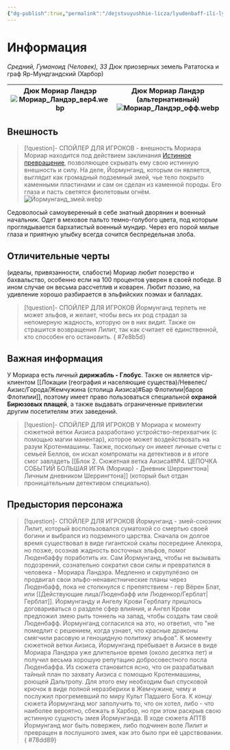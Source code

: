 ```yaml
---
{"dg-publish":true,"permalink":"/dejstvuyushhie-licza/lyudenbaff-ili-lyudenkor/moriar-lander/","dgPassFrontmatter":true}
---
```


# Информация

*Средний, Гуманоид (Человек), ЗЗ* 
Дюк приозерных земель Рататоска и граф Яр-Мундгандский (Харбор)

| Дюк Мориар Ландэр<br>![Мориар_Ландэр_вер4.webp](/img/user/%D0%98%D0%B7%D0%BE%D0%B1%D1%80%D0%B0%D0%B6%D0%B5%D0%BD%D0%B8%D1%8F/%D0%9C%D0%BE%D1%80%D0%B8%D0%B0%D1%80_%D0%9B%D0%B0%D0%BD%D0%B4%D1%8D%D1%80_%D0%B2%D0%B5%D1%804.webp) | Дюк Мориар Ландэр (альтернативный)<br>![Мориар_Ландэр_офф.webp](/img/user/%D0%98%D0%B7%D0%BE%D0%B1%D1%80%D0%B0%D0%B6%D0%B5%D0%BD%D0%B8%D1%8F/%D0%9C%D0%BE%D1%80%D0%B8%D0%B0%D1%80_%D0%9B%D0%B0%D0%BD%D0%B4%D1%8D%D1%80_%D0%BE%D1%84%D1%84.webp) |
| ------------------------------------------------- | ----------------------------------------------------------------- |
## Внешность
> [!question]- СПОЙЛЕР ДЛЯ ИГРОКОВ - внешность Мориара
> Мориар находится под действием заклинания [Истинное превращение](https://dnd.su/spells/127-true_polymorph/), позволяющее скрывать ему свою истинную внешность и силу.
> На деле, Йормунганд, которым он является, выглядит как громадный подземный змей, чье тело покрыто каменными пластинами и сам он сделан из каменной породы. Его глаза и пасть светятся фиолетовым огнём.
> ![Йормунганд_змей.webp](/img/user/%D0%98%D0%B7%D0%BE%D0%B1%D1%80%D0%B0%D0%B6%D0%B5%D0%BD%D0%B8%D1%8F/%D0%99%D0%BE%D1%80%D0%BC%D1%83%D0%BD%D0%B3%D0%B0%D0%BD%D0%B4_%D0%B7%D0%BC%D0%B5%D0%B9.webp)

Седоволосый самоуверенный в себе знатный дворянин и военный начальник. Одет в меховое пальто темно-голубого цвета, под которым проглядывается бархатистый военный мундир. Через его порой милые глаза и приятную улыбку всегда сочится беспредельная злоба.
## Отличительные черты
(идеалы, привязанности, слабости)
Мориар любит позерство и бахвальство, особенно если на 100 процентов уверен в своей победе.
В ином случае он весьма рассчетлив и коварен.
Любит поэзию, на удивление хорошо разбирается в эльфийских поэмах и балладах.
> [!question]- СПОЙЛЕР ДЛЯ ИГРОКОВ
> Йормунганд терпеть не может эльфов, и желает, чтобы весь их род страдал за непомерную жадность, которую он в них видит.
> Также он страшится возвращения Лилит, так как считает её единственной, кто способен его остановить.
{ #7e8b5d}


## Важная информация
У Мориара есть личный **дирижабль - Глобус**. 
Также он является vip-клиентом [[Локации (география и населяющие существа)/Невелес/Аизис/Города/Жемчужина (столица Аизиса)#Бар Флотилии\|баров Флотилии]], поэтому имеет право пользоваться специальной **охраной Бирюзовых плащей**, а также выдавать ограниченные привилегии другим посетителям этих заведений.
> [!question]- СПОЙЛЕР ДЛЯ ИГРОКОВ
> У Мориара к моменту сюжетной ветки Аизиса разработано устройство-перехватчик (с помощью магии манентар), которое может воздействовать на разум Кротенмашины.
> Также, поскольку он имеет личные счеты с семьей Беллов, он искал компроматы на детективов и в итоге смог завладеть [[Блок 2. Сюжетная ветка Аизиса#№4. ЦЕПОЧКА СОБЫТИЙ БОЛЬШАЯ ИГРА (Мориар) - Дневник Шеррингтона\|Личным дневником Шеррингтона]] (который был отдан проницательным детективом специально).

## Предыстория персонажа

> [!question]- СПОЙЛЕР ДЛЯ ИГРОКОВ
> Йормунганд - змей-союзник Лилит, который воспользовался суматохой со смертью своей богини и выбрался из подземного царства. Сначала он долгое время существовал в виде гигантской скалы посередине Алекора, но позже, осознав жадность восточных эльфов, помог Люденбаффу поработить их. Сам Йормунганд, чтобы не вызывать подозрений, сознательно сократил свои силы и превратился в человека - Мориара Ландэра. Медленно и скрупулёзно он продвигал свои эльфо-ненавистнические планы через Люденбафф, пока не столкнулся с препятствием - гер Вёрен Блат, или [[Действующие лица/Люденбафф или Люденкор/Герблат\|Герблат]].
> Йормунганду и Ангелу Крови Герблату пришлось договариваться о разделе сфер влияния, и Ангел Крови предложил змею рыть тоннель на запад, чтобы создать там свой Люденбафф. Йормунганд согласился на это, но ответил, что "не помедлит с решением, когда узнает, что красные драконы смягчили расовую и геноцидную политику эльфов".
> К моменту сюжетной ветки Аизиса, Йормунганд пребывает в Аизисе в виде Мориара Ландэра уже длительное время (около десятка лет) и получил весьма хорошую репутацию добросовестного посла Люденбаффа.
> Из сюжета становится ясно, что он разрабатывал тайный план по захвату Аизиса с помощью Кротенмашины, роющей Дальтропу. Для этого ему необходим был спусковой крючок в виде полной неразберихи в Жемчужине, чему и послужил прогремевший по миру Культ Падшего Бога. К концу сюжета Йормунганд мог заполучить то, что он хотел, либо - что наиболее вероятно, сбежать в Харбор, но при этом раскрыв свою истинную сущность змея Йормунганда.
> В ходе сюжета АПТВ Йормунганд мог быть повержен, либо подчинен воле Лилит и превращен в послушного змея, как это было при её царствовании.
{ #78dd89}


